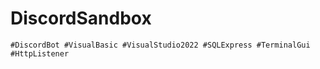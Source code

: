 # DiscordSandbox

```
#DiscordBot #VisualBasic #VisualStudio2022 #SQLExpress #TerminalGui #HttpListener
```